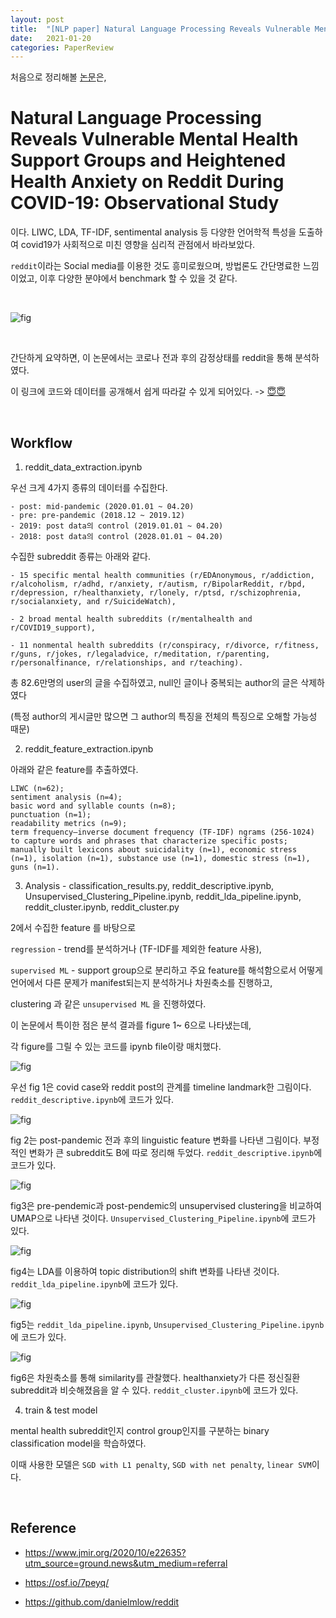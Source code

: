 ```yaml
---
layout: post
title:  "[NLP paper] Natural Language Processing Reveals Vulnerable Mental Health Support Groups and Heightened Health Anxiety on Reddit During COVID-19: Observational Study "
date:   2021-01-20
categories: PaperReview
---
```




처음으로 정리해볼 [논문](https://www.jmir.org/2020/10/e22635?utm_source=ground.news&utm_medium=referral)은,

# Natural Language Processing Reveals Vulnerable Mental Health Support Groups and Heightened Health Anxiety on Reddit During COVID-19: Observational Study


이다. LIWC, LDA, TF-IDF, sentimental analysis 등 다양한 언어학적 특성을 도출하여 covid19가 사회적으로 미친 영향을 심리적 관점에서 바라보았다.

`reddit`이라는 Social media를 이용한 것도 흥미로웠으며, 방법론도 간단명료한 느낌이었고, 이후 다양한 분야에서 benchmark 할 수 있을 것 같다.


<br>


![fig](static/assets/img/blog/papers/NLP1.png)


<br>

간단하게 요약하면, 이 논문에서는 코로나 전과 후의 감정상태를 reddit을 통해 분석하였다.

이 링크에 코드와 데이터를 공개해서 쉽게 따라갈 수 있게 되어있다. -> [😇😇](https://osf.io/7peyq/)


<br>

## Workflow

1. reddit_data_extraction.ipynb


우선 크게 4가지 종류의 데이터를 수집한다.

```
- post: mid-pandemic (2020.01.01 ~ 04.20)
- pre: pre-pandemic (2018.12 ~ 2019.12)
- 2019: post data의 control (2019.01.01 ~ 04.20)
- 2018: post data의 control (2028.01.01 ~ 04.20)

```


수집한 subreddit 종류는 아래와 같다.

```
- 15 specific mental health communities (r/EDAnonymous, r/addiction, r/alcoholism, r/adhd, r/anxiety, r/autism, r/BipolarReddit, r/bpd, r/depression, r/healthanxiety, r/lonely, r/ptsd, r/schizophrenia, r/socialanxiety, and r/SuicideWatch),

- 2 broad mental health subreddits (r/mentalhealth and r/COVID19_support),

- 11 nonmental health subreddits (r/conspiracy, r/divorce, r/fitness, r/guns, r/jokes, r/legaladvice, r/meditation, r/parenting, r/personalfinance, r/relationships, and r/teaching).
```


총 82.6만명의 user의 글을 수집하였고, null인 글이나 중복되는 author의 글은 삭제하였다

(특정 author의 게시글만 많으면 그 author의 특징을 전체의 특징으로 오해할 가능성 때문)


2. reddit_feature_extraction.ipynb


아래와 같은 feature를 추출하였다.

```
LIWC (n=62);
sentiment analysis (n=4);
basic word and syllable counts (n=8);
punctuation (n=1);
readability metrics (n=9);
term frequency–inverse document frequency (TF-IDF) ngrams (256-1024) to capture words and phrases that characterize specific posts; manually built lexicons about suicidality (n=1), economic stress (n=1), isolation (n=1), substance use (n=1), domestic stress (n=1), guns (n=1).
```




3. Analysis - classification_results.py, reddit_descriptive.ipynb, Unsupervised_Clustering_Pipeline.ipynb, reddit_lda_pipeline.ipynb, reddit_cluster.ipynb, reddit_cluster.py


2에서 수집한  feature 를 바탕으로

`regression` - trend를 분석하거나 (TF-IDF를 제외한 feature 사용),

`supervised ML` - support group으로 분리하고 주요 feature를 해석함으로서 어떻게 언어에서 다른 문제가 manifest되는지 분석하거나 차원축소를 진행하고,

clustering 과 같은 `unsupervised ML` 을 진행하였다.


이 논문에서 특이한 점은 분석 결과를 figure 1~ 6으로 나타냈는데,

각 figure를 그릴 수 있는 코드를 ipynb file이랑 매치했다.



![fig](https://github.com/midannii/midannii.github.io/blob/master/static/assets/img/blog/papers/fig1.jpeg)


우선 fig 1은 covid case와 reddit post의 관계를 timeline landmark한 그림이다. `reddit_descriptive.ipynb`에 코드가 있다.

![fig](https://github.com/midannii/midannii.github.io/blob/master/static/assets/img/blog/papers/fig2.jpeg)

fig 2는 post-pandemic 전과 후의 linguistic feature 변화를 나타낸 그림이다. 부정적인 변화가 큰 subreddit도 B에 따로 정리해 두었다. `reddit_descriptive.ipynb`에 코드가 있다.

![fig](https://github.com/midannii/midannii.github.io/blob/master/static/assets/img/blog/papers/fig3.jpeg)

fig3은 pre-pendemic과 post-pendemic의 unsupervised clustering을 비교하여 UMAP으로 나타낸 것이다. `Unsupervised_Clustering_Pipeline.ipynb`에 코드가 있다.

![fig](https://github.com/midannii/midannii.github.io/blob/master/static/assets/img/blog/papers/fig4.jpeg)

fig4는 LDA를 이용하여 topic distribution의 shift 변화를 나타낸 것이다. `reddit_lda_pipeline.ipynb`에 코드가 있다.

![fig](https://github.com/midannii/midannii.github.io/blob/master/static/assets/img/blog/papers/fig5.jpeg)

fig5는 `reddit_lda_pipeline.ipynb`, `Unsupervised_Clustering_Pipeline.ipynb`에 코드가 있다.

![fig](https://github.com/midannii/midannii.github.io/blob/master/static/assets/img/blog/papers/fig6.jpeg)

fig6은 차원축소를 통해 similarity를 관찰했다. healthanxiety가 다른 정신질환 subreddit과 비슷해졌음을 알 수 있다. `reddit_cluster.ipynb`에 코드가 있다.


4. train & test model

mental health subreddit인지 control group인지를 구분하는 binary classification model을 학습하였다.

이때 사용한 모델은 `SGD with L1 penalty`, `SGD with net penalty`, `linear SVM`이다.


<br>

## Reference


- https://www.jmir.org/2020/10/e22635?utm_source=ground.news&utm_medium=referral

- https://osf.io/7peyq/

- https://github.com/danielmlow/reddit

<br>
